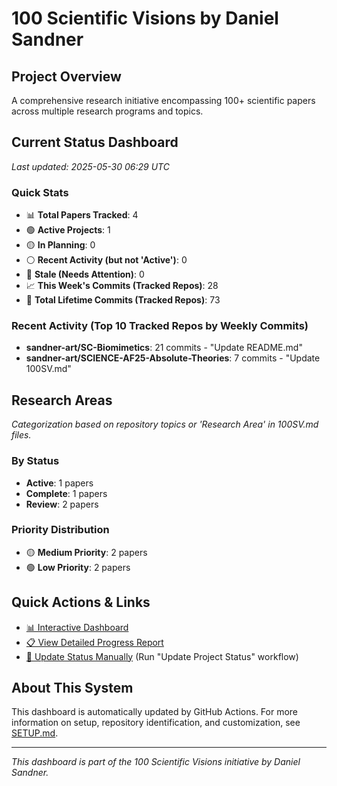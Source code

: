 # 100 Scientific Visions by Daniel Sandner

## Project Overview
A comprehensive research initiative encompassing 100+ scientific papers across multiple research programs and topics.

## Current Status Dashboard
*Last updated: 2025-05-30 06:29 UTC*

### Quick Stats
- 📊 **Total Papers Tracked**: 4
- 🟢 **Active Projects**: 1
- 🟡 **In Planning**: 0
- ⚪ **Recent Activity (but not 'Active')**: 0
- 🔴 **Stale (Needs Attention)**: 0
- 📈 **This Week's Commits (Tracked Repos)**: 28 
- 📜 **Total Lifetime Commits (Tracked Repos)**: 73

### Recent Activity (Top 10 Tracked Repos by Weekly Commits)
- **sandner-art/SC-Biomimetics**: 21 commits - "Update README.md"
- **sandner-art/SCIENCE-AF25-Absolute-Theories**: 7 commits - "Update 100SV.md"

## Research Areas
*Categorization based on repository topics or 'Research Area' in 100SV.md files.*

### By Status
- **Active**: 1 papers
- **Complete**: 1 papers
- **Review**: 2 papers

### Priority Distribution
- 🟡 **Medium Priority**: 2 papers
- 🟢 **Low Priority**: 2 papers

## Quick Actions & Links
- [📊 Interactive Dashboard](https://sandner-art.github.io/100-Scientific-Visions-Hub/)
- [📋 View Detailed Progress Report](./reports/detailed-progress.md)
- [🔄 Update Status Manually](../../actions) (Run "Update Project Status" workflow)

## About This System
This dashboard is automatically updated by GitHub Actions. For more information on setup, repository identification, and customization, see [SETUP.md](./setup.md).

---

*This dashboard is part of the 100 Scientific Visions initiative by Daniel Sandner.*